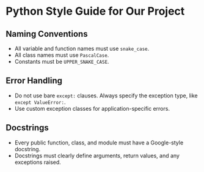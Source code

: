 # Python Style Guide for Our Project

## Naming Conventions

- All variable and function names must use `snake_case`.
- All class names must use `PascalCase`.
- Constants must be `UPPER_SNAKE_CASE`.

## Error Handling

- Do not use bare `except:` clauses. Always specify the exception type, like `except ValueError:`.
- Use custom exception classes for application-specific errors.

## Docstrings

- Every public function, class, and module must have a Google-style docstring.
- Docstrings must clearly define arguments, return values, and any exceptions raised.
